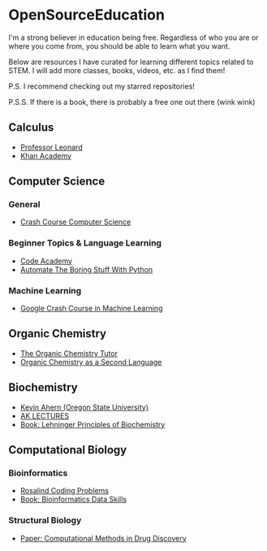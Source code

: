 # OpenSourceEducation
I'm a strong believer in education being free. Regardless of who you are or where you come from, you should be able to learn what you want. 

Below are resources I have curated for learning different topics related to STEM. I will add more classes, books, videos, etc. as I find them! 

P.S. I recommend checking out my starred repositories!

P.S.S. If there is a book, there is probably a free one out there (wink wink) 

## Calculus
  * [Professor Leonard](https://www.youtube.com/user/professorleonard57)
  * [Khan Academy](https://www.khanacademy.org/math/calculus-1)  
  
## Computer Science
### General 
  * [Crash Course Computer Science](https://www.youtube.com/watch?v=tpIctyqH29Q&list=PL8dPuuaLjXtNlUrzyH5r6jN9ulIgZBpdo)

### Beginner Topics & Language Learning 
  * [Code Academy](https://www.codecademy.com/) 
  * [Automate The Boring Stuff With Python](https://automatetheboringstuff.com/) 

### Machine Learning
  * [Google Crash Course in Machine Learning](https://developers.google.com/machine-learning/crash-course/ml-intro)


## Organic Chemistry
  * [The Organic Chemistry Tutor](https://www.youtube.com/channel/UCEWpbFLzoYGPfuWUMFPSaoA)
  * [Organic Chemistry as a Second Language](https://www.amazon.com/Organic-Chemistry-As-Second-Language/dp/111801040X) 

## Biochemistry
  * [Kevin Ahern (Oregon State University)](https://www.youtube.com/user/oharow)
  * [AK LECTURES](https://www.youtube.com/user/mathdude2012) 
  * [Book: Lehninger Principles of Biochemistry](https://www.amazon.com/Lehninger-Principles-Biochemistry-David-Nelson/dp/1464126119/ref=sr_1_1?s=books&ie=UTF8&qid=1547145071&sr=1-1&keywords=lehninger+principles+of+biochemistry)

## Computational Biology
### Bioinformatics 
  * [Rosalind Coding Problems](http://rosalind.info/) 
  * [Book: Bioinformatics Data Skills](https://www.amazon.com/Bioinformatics-Data-Skills-Reproducible-Research/dp/1449367372)
  
### Structural Biology 
  * [Paper: Computational Methods in Drug Discovery](https://www.ncbi.nlm.nih.gov/pmc/articles/PMC3880464/) 
